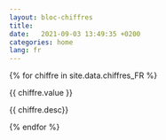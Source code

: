 ```yaml
---
layout: bloc-chiffres
title:
date:   2021-09-03 13:49:35 +0200
categories: home
lang: fr
---
```


{% for chiffre in site.data.chiffres_FR %}
<div class="col-lg-3 col-6 text-center">
    <span data-toggle="counter-up">{{ chiffre.value }}</span>
    <p>{{ chiffre.desc}}</p>
</div>
{% endfor %}

